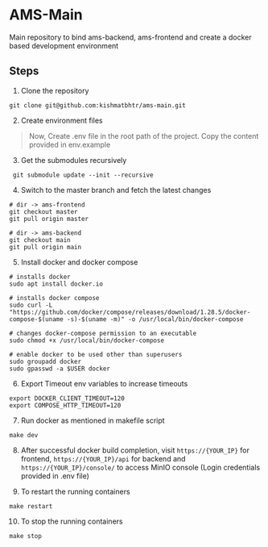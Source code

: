 # AMS-Main

Main repository to bind ams-backend, ams-frontend and create a docker based development environment

## Steps

1. Clone the repository

```
git clone git@github.com:kishmatbhtr/ams-main.git
```

2. Create environment files

> Now, Create .env file in the root path of the project. Copy the content provided in env.example

3. Get the submodules recursively

```
 git submodule update --init --recursive
```

4. Switch to the master branch and fetch the latest changes

```
# dir -> ams-frontend
git checkout master
git pull origin master

# dir -> ams-backend
git checkout main
git pull origin main
```

5. Install docker and docker compose

```
# installs docker
sudo apt install docker.io

# installs docker compose
sudo curl -L "https://github.com/docker/compose/releases/download/1.28.5/docker-compose-$(uname -s)-$(uname -m)" -o /usr/local/bin/docker-compose

# changes docker-compose permission to an executable
sudo chmod +x /usr/local/bin/docker-compose

# enable docker to be used other than superusers
sudo groupadd docker
sudo gpasswd -a $USER docker

```

6. Export Timeout env variables to increase timeouts

```
export DOCKER_CLIENT_TIMEOUT=120
export COMPOSE_HTTP_TIMEOUT=120
```

7. Run docker as mentioned in makefile script

```
make dev
```

8. After successful docker build completion, visit `https://{YOUR_IP}` for frontend, `https://{YOUR_IP}/api` for backend and `https://{YOUR_IP}/console/` to access MinIO console (Login credentials provided in .env file)

9. To restart the running containers

```
make restart
```

10. To stop the running containers

```
make stop
```
